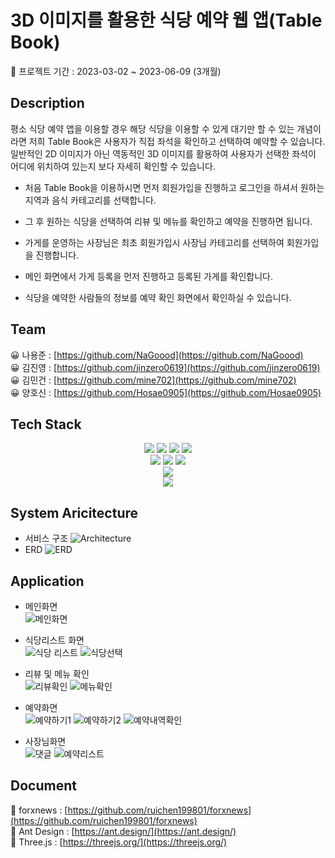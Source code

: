 # 3D 이미지를 활용한 식당 예약 웹 앱(Table Book)
📅 프로젝트 기간 : 2023-03-02 ~ 2023-06-09 (3개월) 

## Description
평소 식당 예약 앱을 이용할 경우 해당 식당을 이용할 수 있게 대기만 할 수 있는 개념이라면 저희 Table Book은 사용자가 직접 좌석을 확인하고 선택하여 예약할 수 있습니다.
일반적인 2D 이미지가 아닌 역동적인 3D 이미지를 활용하여 사용자가 선택한 좌석이 어디에 위치하여 있는지 보다 자세히 확인할 수 있습니다.</br>

+ 처음 Table Book을 이용하시면 먼저 회원가입을 진행하고 로그인을 하셔서 원하는 지역과 음식 카테고리를 선택합니다.
+ 그 후 원하는 식당을 선택하여 리뷰 및 메뉴를 확인하고 예약을 진행하면 됩니다.

+ 가게를 운영하는 사장님은 최초 회원가입시 사장님 카테고리를 선택하여 회원가입을 진행합니다.
+ 메인 화면에서 가게 등록을 먼저 진행하고 등록된 가게를 확인합니다.
+ 식당을 예약한 사람들의 정보를 예약 확인 화면에서 확인하실 수 있습니다.

## Team
😀 나용준 : [https://github.com/NaGoood](https://github.com/NaGoood)</br>
😀 김진영 : [https://github.com/jinzero0619](https://github.com/jinzero0619)</br>
😀 김민건 : [https://github.com/mine702](https://github.com/mine702)</br>
😀 양호신 : [https://github.com/Hosae0905](https://github.com/Hosae0905)</br>

## Tech Stack

<div align="center">

  <img src="https://img.shields.io/badge/java-007396?style=for-the-badge&logo=java&logoColor=white"> 
  <img src="https://img.shields.io/badge/html5-E34F26?style=for-the-badge&logo=html5&logoColor=white">
  <img src="https://img.shields.io/badge/css-1572B6?style=for-the-badge&logo=css3&logoColor=white">
  <img src="https://img.shields.io/badge/javascript-F7DF1E?style=for-the-badge&logo=JS&logoColor=white">
  <br>
  
  <img src="https://img.shields.io/badge/react-61DAFB?style=for-the-badge&logo=React&logoColor=white">
  <img src="https://img.shields.io/badge/mysql-4479A1?style=for-the-badge&logo=mysql&logoColor=white">
  <img src="https://img.shields.io/badge/Bootstrap-7952B3?style=for-the-badge&logo=Bootstrap&logoColor=white">
  <br>

  <img src="https://img.shields.io/badge/Spring Boot-6DB33F?style=for-the-badge&logo=Spring Boot&logoColor=white">
  <br>
  
  <img src="https://img.shields.io/badge/IntelliJ IDEA-462679?style=for-the-badge&logo=IntelliJ IDEA&logoColor=white">
</div>

## System Aricitecture

* 서비스 구조
![Architecture](https://github.com/NaGoood/capstone/assets/80888180/9b5f87a9-01db-4763-af61-5f0a5ee70855)</br>
* ERD
![ERD](https://github.com/NaGoood/capstone/assets/80888180/aa0759d8-2a62-48cb-9a93-5b0b52f9e15b)</br>

## Application

* 메인화면</br>
![메인화면](https://github.com/NaGoood/capstone/assets/80888180/a94c6add-82ed-4f05-9402-bb308447716d)

* 식당리스트 화면</br>
![식당 리스트](https://github.com/NaGoood/capstone/assets/80888180/80a154ea-6fa7-47d5-8f94-8dad1364a1ca)
![식당선택](https://github.com/NaGoood/capstone/assets/80888180/786a7ccf-4629-47f2-9f67-d39d7e6a9e4c)</br>

* 리뷰 및 메뉴 확인</br>
![리뷰확인](https://github.com/NaGoood/capstone/assets/80888180/feed38a1-92c6-4198-9cf7-3e7c46bce2ec)
![메뉴확인](https://github.com/NaGoood/capstone/assets/80888180/f13da672-5d1c-437c-9a2b-5b2164507021)</br>

* 예약화면</br>
![예약하기1](https://github.com/NaGoood/capstone/assets/80888180/a9aafde6-9f44-4614-bf16-637fa89a299f)
![예약하기2](https://github.com/NaGoood/capstone/assets/80888180/883e179f-0fe7-44ef-98fb-450a9d91646e)
![예약내역확인](https://github.com/NaGoood/capstone/assets/80888180/dfc7c950-1d33-495d-8178-f1b37cdd2713)</br>

* 사장님화면</br>
![댓글](https://github.com/NaGoood/capstone/assets/80888180/5d0218a0-e810-4a20-944d-89f93105be9d)
![예약리스트](https://github.com/NaGoood/capstone/assets/80888180/04078538-416d-423d-9fc4-c37ecc6c0e2d)</br>

## Document
📄 forxnews : [https://github.com/ruichen199801/forxnews](https://github.com/ruichen199801/forxnews)</br>
📄 Ant Design : [https://ant.design/](https://ant.design/)</br>
📄 Three.js : [https://threejs.org/](https://threejs.org/)</br>
